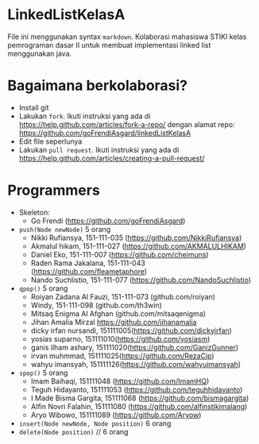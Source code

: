 # LinkedListKelasA

File ini menggunakan syntax `markdown`. Kolaborasi mahasiswa STIKI kelas pemrograman dasar II untuk membuat implementasi linked list menggunakan java.

# Bagaimana berkolaborasi?
* Install git
* Lakukan `fork`. Ikuti instruksi yang ada di https://help.github.com/articles/fork-a-repo/ dengan alamat repo: https://github.com/goFrendiAsgard/linkedListKelasA
* Edit file seperlunya
* Lakukan `pull request`. Ikuti instruksi yang ada di https://help.github.com/articles/creating-a-pull-request/

# Programmers
* Skeleton:
    - Go Frendi (https://github.com/goFrendiAsgard)
* `push(Node newNode)` 5 orang
    - Nikki Rufiansya, 151-111-035 (https://github.com/NikkiRufiansya)
    - Akmalul hikam, 151-111-027 (https://github.com/AKMALULHIKAM)
    - Daniel Eko, 151-111-007 (https://github.com/cheimuns)
    - Raden Rama Jakalana, 151-111-043 (https://github.com/fleametaphore)
    - Nando Suchlistio, 151-111-077 (https://github.com/NandoSuchlistio)
* `qpop()` 5 orang
    - Roiyan Zadana Al Fauzi, 151-111-073 (github.com/roiyan)
    - Windy, 151-111-098 (github.com/th3win)
    - Mitsaq Enigma Al Afghan (github.com/mitsaqenigma)
    - Jihan Amalia Mirzal https://github.com/jihanamalia
    - dicky irfan nursandi, 151111005(https://github.com/dickyirfan)
    - yosias suparno, 151111010(https://github.com/yosiasm)
    - ganis ilham ashary, 151111020(https://github.com/GanizGunner)
    - irvan muhmmad, 151111025(https://github.com/RezaCip)
    - wahyu imansyah, 151111126(https://github.com/wahyuimansyah)
* `spop()` 5 orang
    - Imam Baihaqi, 151111048 (https://github.com/ImamHQ)
    - Teguh Hidayanto, 151111053 (https://github.com/teguhhidayanto)
    - I Made Bisma Gargita, 151111068 (https://github.com/bismagargita)
    - Alfin Novri Falahin, 151111080 (https://github.com/alfinstikimalang)
    - Aryo Wibowo, 151111089 (https://github.com/Aryow)
* `insert(Node newNode, Node position)` 6 orang
* `delete(Node position)` // 6 orang

